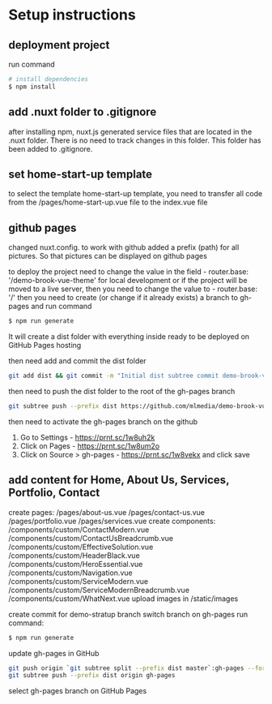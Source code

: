 # Setup instructions

## deployment project
run command
``` bash
# install dependencies
$ npm install
```

## add .nuxt folder to .gitignore 
after installing npm, nuxt.js generated service files that are located in the .nuxt folder. There is no need to track changes in this folder. This folder has been added to .gitignore.

## set home-start-up template
to select the template home-start-up template, you need to transfer all code from the /pages/home-start-up.vue file to the index.vue file

## github pages
changed nuxt.config. to work with github
added a prefix (path) for all pictures. So that pictures can be displayed on github pages

to deploy the project need to change the value in the field - router.base: '/demo-brook-vue-theme'
for local development or if the project will be moved to a live server, 
then you need to change the value to - router.base: '/'
then you need to create (or change if it already exists) a branch to gh-pages
and run command
``` bash
$ npm run generate
```
It will create a dist folder with everything inside ready to be deployed on GitHub Pages hosting

then need add and commit the dist folder
``` bash
git add dist && git commit -m "Initial dist subtree commit demo-brook-vue-theme"
```
then need to push the dist folder to the root of the gh-pages branch
``` bash
git subtree push --prefix dist https://github.com/mlmedia/demo-brook-vue-theme.git gh-pages
```
then need to activate the gh-pages branch on the github
1) Go to Settings - https://prnt.sc/1w8uh2k
2) Click on Pages - https://prnt.sc/1w8um2o
3) Click on Source > gh-pages - https://prnt.sc/1w8vekx
and click save

## add content for Home, About Us, Services, Portfolio, Contact
create pages:
/pages/about-us.vue
/pages/contact-us.vue
/pages/portfolio.vue
/pages/services.vue
create components:
/components/custom/ContactModern.vue
/components/custom/ContactUsBreadcrumb.vue
/components/custom/EffectiveSolution.vue
/components/custom/HeaderBlack.vue
/components/custom/HeroEssential.vue
/components/custom/Navigation.vue
/components/custom/ServiceModern.vue
/components/custom/ServiceModernBreadcrumb.vue
/components/custom/WhatNext.vue
upload images in /static/images

create commit for demo-stratup branch
switch branch on gh-pages
run command: 
``` bash
$ npm run generate
```
update gh-pages in GitHub
``` bash
git push origin `git subtree split --prefix dist master`:gh-pages --force
git subtree push --prefix dist origin gh-pages
```
select gh-pages branch on GitHub Pages